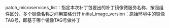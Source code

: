 patch_microservices_list：指定本次补丁包要出的补丁镜像微服务名称，按照组件区分，多个镜像名称之间用空格分开
initial_image_version：原始环境中的镜像TAG号，即基于哪个镜像TAG号做补丁